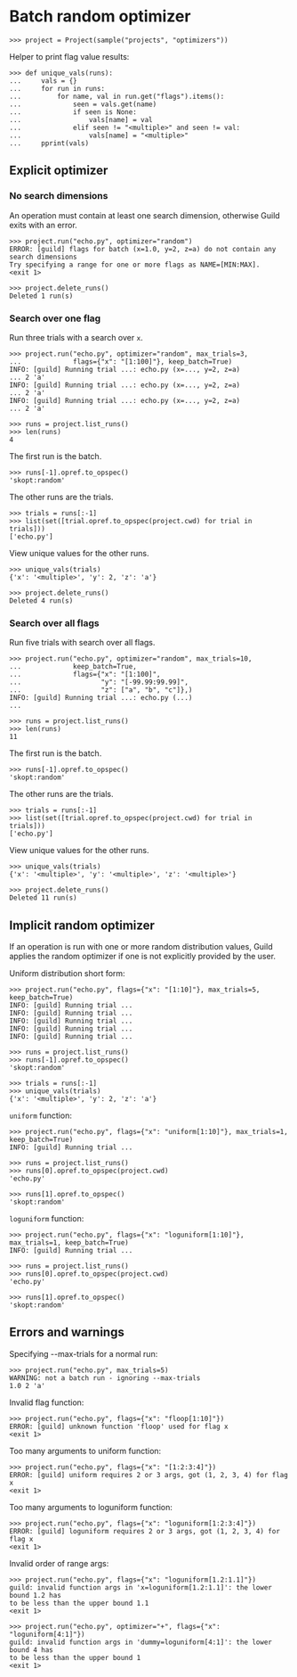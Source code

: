 # Batch random optimizer

    >>> project = Project(sample("projects", "optimizers"))

Helper to print flag value results:

    >>> def unique_vals(runs):
    ...     vals = {}
    ...     for run in runs:
    ...         for name, val in run.get("flags").items():
    ...             seen = vals.get(name)
    ...             if seen is None:
    ...                 vals[name] = val
    ...             elif seen != "<multiple>" and seen != val:
    ...                 vals[name] = "<multiple>"
    ...     pprint(vals)

## Explicit optimizer

### No search dimensions

An operation must contain at least one search dimension, otherwise
Guild exits with an error.

    >>> project.run("echo.py", optimizer="random")
    ERROR: [guild] flags for batch (x=1.0, y=2, z=a) do not contain any
    search dimensions
    Try specifying a range for one or more flags as NAME=[MIN:MAX].
    <exit 1>

    >>> project.delete_runs()
    Deleted 1 run(s)

### Search over one flag

Run three trials with a search over `x`.

    >>> project.run("echo.py", optimizer="random", max_trials=3,
    ...             flags={"x": "[1:100]"}, keep_batch=True)
    INFO: [guild] Running trial ...: echo.py (x=..., y=2, z=a)
    ... 2 'a'
    INFO: [guild] Running trial ...: echo.py (x=..., y=2, z=a)
    ... 2 'a'
    INFO: [guild] Running trial ...: echo.py (x=..., y=2, z=a)
    ... 2 'a'

    >>> runs = project.list_runs()
    >>> len(runs)
    4

The first run is the batch.

    >>> runs[-1].opref.to_opspec()
    'skopt:random'

The other runs are the trials.

    >>> trials = runs[:-1]
    >>> list(set([trial.opref.to_opspec(project.cwd) for trial in trials]))
    ['echo.py']

View unique values for the other runs.

    >>> unique_vals(trials)
    {'x': '<multiple>', 'y': 2, 'z': 'a'}

    >>> project.delete_runs()
    Deleted 4 run(s)

### Search over all flags

Run five trials with search over all flags.

    >>> project.run("echo.py", optimizer="random", max_trials=10,
    ...             keep_batch=True,
    ...             flags={"x": "[1:100]",
    ...                    "y": "[-99.99:99.99]",
    ...                    "z": ["a", "b", "c"]},)
    INFO: [guild] Running trial ...: echo.py (...)
    ...

    >>> runs = project.list_runs()
    >>> len(runs)
    11

The first run is the batch.

    >>> runs[-1].opref.to_opspec()
    'skopt:random'

The other runs are the trials.

    >>> trials = runs[:-1]
    >>> list(set([trial.opref.to_opspec(project.cwd) for trial in trials]))
    ['echo.py']

View unique values for the other runs.

    >>> unique_vals(trials)
    {'x': '<multiple>', 'y': '<multiple>', 'z': '<multiple>'}

    >>> project.delete_runs()
    Deleted 11 run(s)

## Implicit random optimizer

If an operation is run with one or more random distribution values,
Guild applies the random optimizer if one is not explicitly provided
by the user.

Uniform distribution short form:

    >>> project.run("echo.py", flags={"x": "[1:10]"}, max_trials=5, keep_batch=True)
    INFO: [guild] Running trial ...
    INFO: [guild] Running trial ...
    INFO: [guild] Running trial ...
    INFO: [guild] Running trial ...
    INFO: [guild] Running trial ...

    >>> runs = project.list_runs()
    >>> runs[-1].opref.to_opspec()
    'skopt:random'

    >>> trials = runs[:-1]
    >>> unique_vals(trials)
    {'x': '<multiple>', 'y': 2, 'z': 'a'}

`uniform` function:

    >>> project.run("echo.py", flags={"x": "uniform[1:10]"}, max_trials=1, keep_batch=True)
    INFO: [guild] Running trial ...

    >>> runs = project.list_runs()
    >>> runs[0].opref.to_opspec(project.cwd)
    'echo.py'

    >>> runs[1].opref.to_opspec()
    'skopt:random'

`loguniform` function:

    >>> project.run("echo.py", flags={"x": "loguniform[1:10]"}, max_trials=1, keep_batch=True)
    INFO: [guild] Running trial ...

    >>> runs = project.list_runs()
    >>> runs[0].opref.to_opspec(project.cwd)
    'echo.py'

    >>> runs[1].opref.to_opspec()
    'skopt:random'


## Errors and warnings

Specifying --max-trials for a normal run:

    >>> project.run("echo.py", max_trials=5)
    WARNING: not a batch run - ignoring --max-trials
    1.0 2 'a'

Invalid flag function:

    >>> project.run("echo.py", flags={"x": "floop[1:10]"})
    ERROR: [guild] unknown function 'floop' used for flag x
    <exit 1>

Too many arguments to uniform function:

    >>> project.run("echo.py", flags={"x": "[1:2:3:4]"})
    ERROR: [guild] uniform requires 2 or 3 args, got (1, 2, 3, 4) for flag x
    <exit 1>

Too many arguments to loguniform function:

    >>> project.run("echo.py", flags={"x": "loguniform[1:2:3:4]"})
    ERROR: [guild] loguniform requires 2 or 3 args, got (1, 2, 3, 4) for flag x
    <exit 1>

Invalid order of range args:

    >>> project.run("echo.py", flags={"x": "loguniform[1.2:1.1]"})
    guild: invalid function args in 'x=loguniform[1.2:1.1]': the lower bound 1.2 has
    to be less than the upper bound 1.1
    <exit 1>

    >>> project.run("echo.py", optimizer="+", flags={"x": "loguniform[4:1]"})
    guild: invalid function args in 'dummy=loguniform[4:1]': the lower bound 4 has
    to be less than the upper bound 1
    <exit 1>
